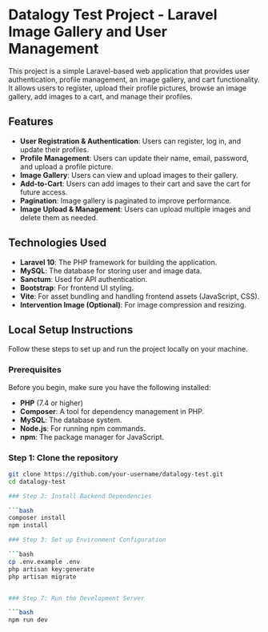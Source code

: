 # Datalogy Test Project - Laravel Image Gallery and User Management

This project is a simple Laravel-based web application that provides user authentication, profile management, an image gallery, and cart functionality. It allows users to register, upload their profile pictures, browse an image gallery, add images to a cart, and manage their profiles.

## Features

- **User Registration & Authentication**: Users can register, log in, and update their profiles.
- **Profile Management**: Users can update their name, email, password, and upload a profile picture.
- **Image Gallery**: Users can view and upload images to their gallery.
- **Add-to-Cart**: Users can add images to their cart and save the cart for future access.
- **Pagination**: Image gallery is paginated to improve performance.
- **Image Upload & Management**: Users can upload multiple images and delete them as needed.

## Technologies Used

- **Laravel 10**: The PHP framework for building the application.
- **MySQL**: The database for storing user and image data.
- **Sanctum**: Used for API authentication.
- **Bootstrap**: For frontend UI styling.
- **Vite**: For asset bundling and handling frontend assets (JavaScript, CSS).
- **Intervention Image (Optional)**: For image compression and resizing.

## Local Setup Instructions

Follow these steps to set up and run the project locally on your machine.

### Prerequisites

Before you begin, make sure you have the following installed:

- **PHP** (7.4 or higher)
- **Composer**: A tool for dependency management in PHP.
- **MySQL**: The database system.
- **Node.js**: For running npm commands.
- **npm**: The package manager for JavaScript.

### Step 1: Clone the repository

```bash
git clone https://github.com/your-username/datalogy-test.git
cd datalogy-test

### Step 2: Install Backend Dependencies

```bash
composer install
npm install

### Step 3: Set up Environment Configuration

```bash
cp .env.example .env
php artisan key:generate
php artisan migrate


### Step 7: Run the Development Server

```bash
npm run dev